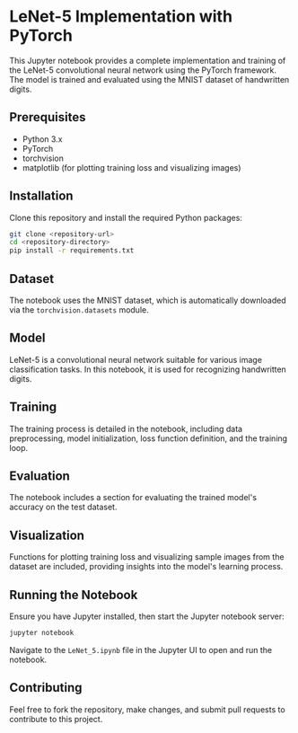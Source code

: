 
# LeNet-5 Implementation with PyTorch

This Jupyter notebook provides a complete implementation and training of the LeNet-5 convolutional neural network using the PyTorch framework. The model is trained and evaluated using the MNIST dataset of handwritten digits.

## Prerequisites

- Python 3.x
- PyTorch
- torchvision
- matplotlib (for plotting training loss and visualizing images)

## Installation

Clone this repository and install the required Python packages:

```bash
git clone <repository-url>
cd <repository-directory>
pip install -r requirements.txt
```

## Dataset

The notebook uses the MNIST dataset, which is automatically downloaded via the `torchvision.datasets` module.

## Model

LeNet-5 is a convolutional neural network suitable for various image classification tasks. In this notebook, it is used for recognizing handwritten digits.

## Training

The training process is detailed in the notebook, including data preprocessing, model initialization, loss function definition, and the training loop.

## Evaluation

The notebook includes a section for evaluating the trained model's accuracy on the test dataset.

## Visualization

Functions for plotting training loss and visualizing sample images from the dataset are included, providing insights into the model's learning process.

## Running the Notebook

Ensure you have Jupyter installed, then start the Jupyter notebook server:

```bash
jupyter notebook
```

Navigate to the `LeNet_5.ipynb` file in the Jupyter UI to open and run the notebook.

## Contributing

Feel free to fork the repository, make changes, and submit pull requests to contribute to this project.
